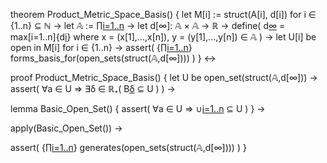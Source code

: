 theorem Product_Metric_Space_Basis() {
  let M[i] := struct(A[i], d[i]) for i ∈ {1..n} ⊆ ℕ →
  let 𝔸 := ∏[i=1..n](A[i]) →
  let d[∞]: 𝔸 × 𝔸 → ℝ →
  define(
    d[∞](x,y) = max[i=1..n]{d[i](x[i],y[i])}
    where x = (x[1],...,x[n]), y = (y[1],...,y[n]) ∈ 𝔸
  ) →
  let U[i] be open in M[i] for i ∈ {1..n} →
  assert(
    {∏[i=1..n](U[i])} forms_basis_for(open_sets(struct(𝔸,d[∞])))
  )
} ↔

proof Product_Metric_Space_Basis() {
  let U be open_set(struct(𝔸,d[∞])) →
  assert(
    ∀a ∈ U ⇒ ∃δ ∈ ℝ₊(
      B[δ](a) ⊆ U
    )
  ) →
  
  lemma Basic_Open_Set() {
    assert(
      ∀a ∈ U ⇒ 
      ∪[i=1..n](B[δ](a[i])) ⊆ U
    )
  } →
  
  apply(Basic_Open_Set()) →
  
  assert(
    {∏[i=1..n](U[i])} generates(open_sets(struct(𝔸,d[∞])))
  )
}